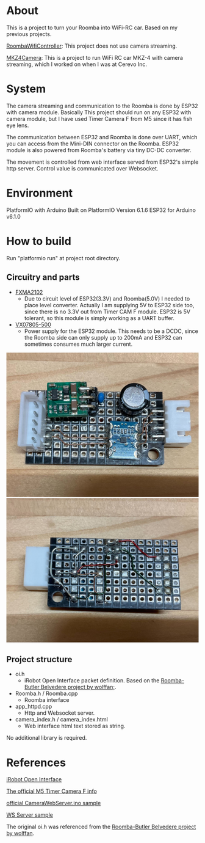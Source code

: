 # About
This is a project to turn your Roomba into WiFi-RC car. Based on my previous projects.

[RoombaWifiController](https://github.com/yuskegoto/RoombaWifiController): This project does not use camera streaming.

[MKZ4Camera](https://github.com/cerevo/MKZ4/tree/master/custom/MKZ4Camera): This is a project to run WiFi RC car MKZ-4 with camera streaming, which I worked on when I was at Cerevo Inc.

# System
The camera streaming and communication to the Roomba is done by ESP32 with camera module. Basically This project should run on any ESP32 with camera module, but I have used Timer Camera F from M5 since it has fish eye lens.

The communication between ESP32 and Roomba is done over UART, which you can access from the Mini-DIN connector on the Roomba. ESP32 module is also powered from Roomba's battery via tiny DC-DC converter.

The movement is controlled from web interface served from ESP32's simple http server. Control value is communicated over Websocket.

# Environment
PlatformIO with Arduino
Built on PlatformIO Version 6.1.6
ESP32 for Arduino v6.1.0

# How to build
Run "platformio run" at project root directory.

## Circuitry and parts
- [FXMA2102](https://akizukidenshi.com/catalog/g/gM-05825/)
    - Due to circuit level of ESP32(3.3V) and Roomba(5.0V) I needed to place level converter. Actually I am supplying 5V to ESP32 side too, since there is no 3.3V out from Timer CAM F module. ESP32 is 5V tolerant, so this module is simply working as a UART buffer.
- [VX07805-500](https://akizukidenshi.com/catalog/g/gM-15209/)
    - Power supply for the ESP32 module. This needs to be a DCDC, since the Roomba side can only supply up to 200mA and ESP32 can sometimes consumes much larger current.

![Circuit Board Front](https://raw.githubusercontent.com/yuskegoto/Roomba_Room_Rover/main/Pics/IMG_5609.jpg)
![Circuit Board Rear](https://raw.githubusercontent.com/yuskegoto/Roomba_Room_Rover/main/Pics/IMG_5608.jpg)

## Project structure
- oi.h
    - iRobot Open Interface packet definition. Based on the [Roomba-Butler Belvedere project by wolffan;](https://www.instructables.com/id/Belvedere-A-Butler-Robot/).
- Roomba.h / Roomba.cpp
    - Roomba interface
- app_httpd.cpp
    - Http and Websocket server.
- camera_index.h / camera_index.html
    - Web interface html text stored as string.

No additional library is required.

# References
[iRobot Open Interface](https://edu.irobot.com/learning-library/create-2-oi-spec)

[The official M5 Timer Camera F info](https://docs.m5stack.com/en/unit/timercam_f)

[official CameraWebServer.ino sample](https://github.com/espressif/arduino-esp32/tree/master/libraries/ESP32/examples/Camera/CameraWebServer)

[WS Server sample](https://docs.espressif.com/projects/esp-idf/en/latest/esp32/api-reference/protocols/esp_http_server.html#websocket-server)

The original oi.h was referenced from the [Roomba-Butler Belvedere project by wolffan](https://www.instructables.com/Belvedere-A-Butler-Robot/).
